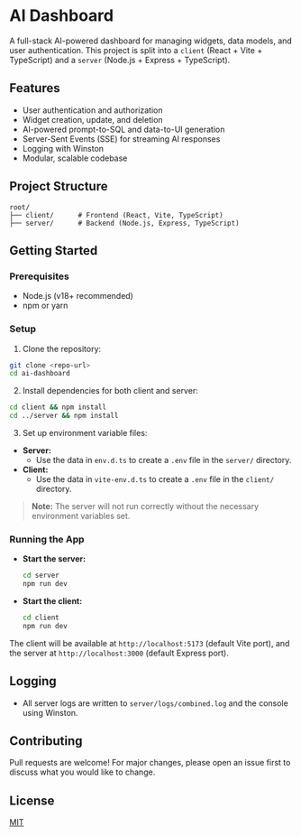 # AI Dashboard

A full-stack AI-powered dashboard for managing widgets, data models, and user authentication. This project is split into a `client` (React + Vite + TypeScript) and a `server` (Node.js + Express + TypeScript).

## Features
- User authentication and authorization
- Widget creation, update, and deletion
- AI-powered prompt-to-SQL and data-to-UI generation
- Server-Sent Events (SSE) for streaming AI responses
- Logging with Winston
- Modular, scalable codebase

## Project Structure
```
root/
├── client/      # Frontend (React, Vite, TypeScript)
├── server/      # Backend (Node.js, Express, TypeScript)
```

## Getting Started

### Prerequisites
- Node.js (v18+ recommended)
- npm or yarn

### Setup
1. Clone the repository:
  ```bash
  git clone <repo-url>
  cd ai-dashboard
  ```
2. Install dependencies for both client and server:
  ```bash
  cd client && npm install
  cd ../server && npm install
  ```
3. Set up environment variable files:
  - **Server:**
    - Use the data in `env.d.ts` to create a `.env` file in the `server/` directory.
  - **Client:**
    - Use the data in `vite-env.d.ts` to create a `.env` file in the `client/` directory.
   
  > **Note:** The server will not run correctly without the necessary environment variables set.

### Running the App
- **Start the server:**
  ```bash
  cd server
  npm run dev
  ```
- **Start the client:**
  ```bash
  cd client
  npm run dev
  ```

The client will be available at `http://localhost:5173` (default Vite port), and the server at `http://localhost:3000` (default Express port).

## Logging
- All server logs are written to `server/logs/combined.log` and the console using Winston.

## Contributing
Pull requests are welcome! For major changes, please open an issue first to discuss what you would like to change.

## License
[MIT](LICENSE)
